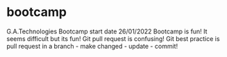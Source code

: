 # bootcamp
G.A.Technologies Bootcamp start date 26/01/2022
Bootcamp is fun!
It seems difficult but its fun!
Git pull request is confusing!
Git best practice is pull request in a branch - make changed - update - commit!
